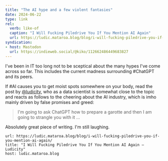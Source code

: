 ```yaml
---
title: "The AI hype and a few violent fantasies"
date: 2024-06-22
type: link
rel:
  verb: like-of
  caption: "I Will Fucking Piledrive You If You Mention AI Again"
  url: https://ludic.mataroa.blog/blog/i-will-fucking-piledrive-you-if-you-mention-ai-again/
syndication: 
- host: Mastodon
  url: https://indieweb.social/@kiko/112662486449683827
---
```

I've been in IT too long not to be sceptical about the many hypes I've come across so far. This includes the current madness surrounding #ChatGPT and its peers.

If #AI causes you to get moist spots somewhere on your body, read the post by [@ludicity](https://mastodon.sprawl.club/@ludicity), who as a data scientist is somewhat close to the topic and reacts as follows to the cheering about the AI industry, which is imho mainly driven by false promises and greed:

> I'm going to ask ChatGPT how to prepare a garotte and then I am going to strangle you with it ...

Absolutely great piece of writing. I'm still laughing.

```cardlink
url: https://ludic.mataroa.blog/blog/i-will-fucking-piledrive-you-if-you-mention-ai-again/
title: "I Will Fucking Piledrive You If You Mention AI Again — Ludicity"
host: ludic.mataroa.blog
```
